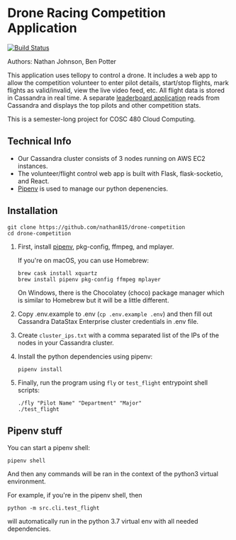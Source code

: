 # Drone Racing Competition Application

[![Build Status](https://travis-ci.com/nathan815/cosc480-drone.svg?token=Qny2uL81Nn96aTdZPDAH&branch=master)](https://travis-ci.com/nathan815/cosc480-drone)

Authors: Nathan Johnson, Ben Potter

This application uses tellopy to control a drone. It includes a web app to allow the competition volunteer to enter pilot details, start/stop flights, mark flights as valid/invalid, view the live video feed, etc. All flight data is stored in Cassandra in real time. A separate [leaderboard application](https://github.com/nathan815/drone-leaderboard) reads from Cassandra and displays the top pilots and other competition stats. 

This is a semester-long project for COSC 480 Cloud Computing.

## Technical Info
* Our Cassandra cluster consists of 3 nodes running on AWS EC2 instances.
* The volunteer/flight control web app is built with Flask, flask-socketio, and React.
* [Pipenv](https://pipenv-fork.readthedocs.io/en/latest/) is used to manage our python depenencies.

## Installation

    git clone https://github.com/nathan815/drone-competition
    cd drone-competition

1. First, install [pipenv](https://pipenv-fork.readthedocs.io/en/latest/), pkg-config, ffmpeg, and mplayer.

   If you're on macOS, you can use Homebrew:

       brew cask install xquartz
       brew install pipenv pkg-config ffmpeg mplayer

   On Windows, there is the Chocolatey (choco) package manager which is similar to Homebrew but it will be a little different.

2. Copy .env.example to .env (`cp .env.example .env`) and then fill out Cassandra DataStax Enterprise cluster credentials in .env file.

3. Create `cluster_ips.txt` with a comma separated list of the IPs of the nodes in your Cassandra cluster.

4. Install the python dependencies using pipenv:

       pipenv install

5. Finally, run the program using `fly` or `test_flight` entrypoint shell scripts:

       ./fly "Pilot Name" "Department" "Major"
       ./test_flight

## Pipenv stuff 
You can start a pipenv shell:

    pipenv shell
    
And then any commands will be ran in the context of the python3 virtual environment. 

For example, if you're in the pipenv shell, then
    
    python -m src.cli.test_flight

will automatically run in the python 3.7 virtual env with all needed dependencies.
